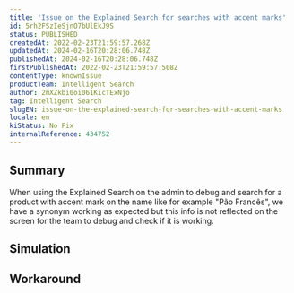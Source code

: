 ```yaml
---
title: 'Issue on the Explained Search for searches with accent marks'
id: 5rh2FSzIeSjnO7bUlEkJ9S
status: PUBLISHED
createdAt: 2022-02-23T21:59:57.268Z
updatedAt: 2024-02-16T20:28:06.748Z
publishedAt: 2024-02-16T20:28:06.748Z
firstPublishedAt: 2022-02-23T21:59:57.508Z
contentType: knownIssue
productTeam: Intelligent Search
author: 2mXZkbi0oi061KicTExNjo
tag: Intelligent Search
slugEN: issue-on-the-explained-search-for-searches-with-accent-marks
locale: en
kiStatus: No Fix
internalReference: 434752
---
```


## Summary


When using the Explained Search on the admin to debug and search for a product with accent mark on the name like for example "Pão Francês", we have a synonym working as expected but this info is not reflected on the screen for the team to debug and check if it is working.



## Simulation



## Workaround



